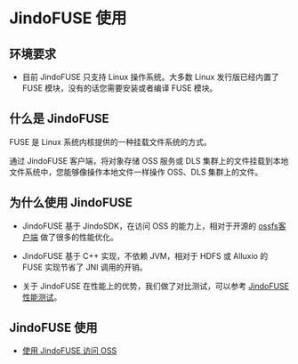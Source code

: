 # JindoFUSE 使用

## 环境要求
* 目前 JindoFUSE 只支持 Linux 操作系统。大多数 Linux 发行版已经内置了 FUSE 模块，没有的话您需要安装或者编译 FUSE 模块。

## 什么是 JindoFUSE

FUSE 是 Linux 系统内核提供的一种挂载文件系统的方式。

通过 JindoFUSE 客户端，将对象存储 OSS 服务或 DLS 集群上的文件挂载到本地文件系统中，您能够像操作本地文件一样操作 OSS、DLS 集群上的文件。


## 为什么使用 JindoFUSE

* JindoFUSE 基于 JindoSDK，在访问 OSS 的能力上，相对于开源的 [ossfs客户端](https://github.com/aliyun/ossfs) 做了很多的性能优化。

* JindoFUSE 基于 C++ 实现，不依赖 JVM，相对于 HDFS 或 Alluxio 的 FUSE 实现节省了 JNI 调用的开销。

* 关于 JindoFUSE 在性能上的优势，我们做了对比测试，可以参考 [JindoFUSE 性能测试](jindo_fuse_benchmark.md)。


## JindoFUSE 使用

* [使用 JindoFUSE 访问 OSS](jindo_fuse_on_oss.md)
